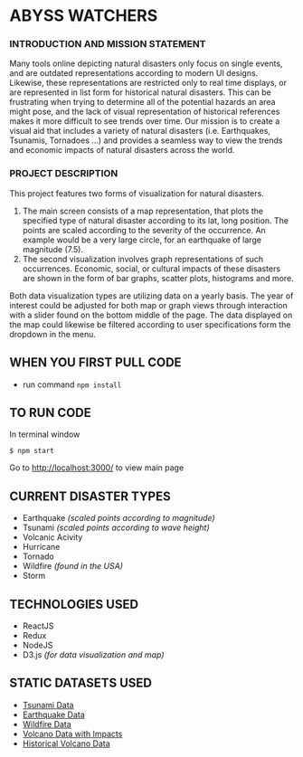 # ABYSS WATCHERS

### INTRODUCTION AND MISSION STATEMENT
Many tools online depicting natural disasters only focus on single events, and are outdated representations according to modern UI designs. Likewise, these representations are restricted only to real time displays, or are represented in list form for historical natural disasters. This can be frustrating when trying to determine all of the potential hazards an area might pose, and the lack of visual representation of historical references makes it more difficult to see trends over time.
	Our mission is to create a visual aid that includes a variety of natural disasters (i.e. Earthquakes, Tsunamis, Tornadoes …) and provides a seamless way to view the trends and economic impacts of natural disasters across the world. 
	
### PROJECT DESCRIPTION
This project features two forms of visualization for natural disasters. 
1) The main screen consists of a map representation, that plots the specified type of natural disaster according to its lat, long position. The points are scaled according to the severity of the occurrence. An example would be a very large circle, for an earthquake of large magnitude (7.5). 
2) The second visualization involves graph representations of such occurrences. Economic, social, or cultural impacts of these disasters are shown in the form of bar graphs, scatter plots, histograms and more. 

Both data visualization types are utilizing data on a yearly basis. The year of interest could be adjusted for both map or graph views through interaction with a slider found on the bottom middle of the page. 
The data displayed on the map could likewise be filtered according to user specifications form the dropdown in the menu.
 
## WHEN YOU FIRST PULL CODE
* run command `npm install`

## TO RUN CODE
In terminal window
```
$ npm start
```

Go to [http://localhost:3000/](http://localhost:3000/) to view main page

## CURRENT DISASTER TYPES
* Earthquake *(scaled points according to magnitude)*
* Tsunami *(scaled points according to wave height)*
* Volcanic Acivity
* Hurricane
* Tornado
* Wildfire *(found in the USA)*
* Storm

## TECHNOLOGIES USED
* ReactJS
* Redux
* NodeJS
* D3.js *(for data visualization and map)*

## STATIC DATASETS USED 
* [Tsunami Data](https://www.kaggle.com/noaa/seismic-waves)
* [Earthquake Data](https://www.kaggle.com/usgs/earthquake-database/data)
* [Wildfire Data](https://catalog.data.gov/dataset/combined-wildfire-dataset-for-the-united-states-and-certain-territories-1870-2015)
* [Volcano Data with Impacts](https://www.kaggle.com/texasdave/volcano-eruptions/data)
* [Historical Volcano Data](https://www.kaggle.com/smithsonian/volcanic-eruptions/data)
